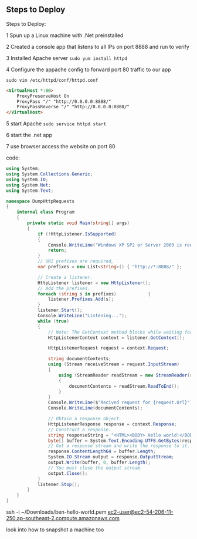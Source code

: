 ## Steps to Deploy

Steps to Deploy:

1 Spun up a Linux machine with .Net preinstalled 

2 Created a console app that listens to all IPs on port 8888 and run to verify

3 Installed Apache server `sudo yum install httpd`

4 Configure the appache config to forward port 80 traffic to our app 

`sudo vim /etc/httpd/conf/httpd.conf`

```html
<VirtualHost *:80>
    ProxyPreserveHost On
    ProxyPass "/" "http://0.0.0.0:8888/"
    ProxyPassReverse "/" "http://0.0.0.0:8888/"
</VirtualHost>
```

5 start Apache `sudo service httpd start`

6 start the .net app 

7 use browser access the website on port 80

code:

```csharp
using System;
using System.Collections.Generic;
using System.IO;
using System.Net;
using System.Text;

namespace DumpHttpRequests
{
    internal class Program
    {
        private static void Main(string[] args)
        {
            if (!HttpListener.IsSupported)
            {
                Console.WriteLine("Windows XP SP2 or Server 2003 is required to use the HttpListener class.");
                return;
            }
            // URI prefixes are required,
            var prefixes = new List<string>() { "http://*:8888/" };

            // Create a listener.
            HttpListener listener = new HttpListener();
            // Add the prefixes.
            foreach (string s in prefixes)            {
                listener.Prefixes.Add(s);
            }
            listener.Start();
            Console.WriteLine("Listening...");
            while (true)
            {
                // Note: The GetContext method blocks while waiting for a request.
                HttpListenerContext context = listener.GetContext();

                HttpListenerRequest request = context.Request;

                string documentContents;
                using (Stream receiveStream = request.InputStream)
                {
                    using (StreamReader readStream = new StreamReader(receiveStream, Encoding.UTF8))
                    {
                        documentContents = readStream.ReadToEnd();
                    }
                }
                Console.WriteLine($"Recived request for {request.Url}");
                Console.WriteLine(documentContents);

                // Obtain a response object.
                HttpListenerResponse response = context.Response;
                // Construct a response.
                string responseString = "<HTML><BODY> Hello world!</BODY></HTML>";
                byte[] buffer = System.Text.Encoding.UTF8.GetBytes(responseString);
                // Get a response stream and write the response to it.
                response.ContentLength64 = buffer.Length;
                System.IO.Stream output = response.OutputStream;
                output.Write(buffer, 0, buffer.Length);
                // You must close the output stream.
                output.Close();
            }
            listener.Stop();
        }
    }
}

```

  ssh -i ~/Downloads/ben-hello-world.pem ec2-user@ec2-54-206-11-250.ap-southeast-2.compute.amazonaws.com
  
  look into how to snapshot a machine too 
